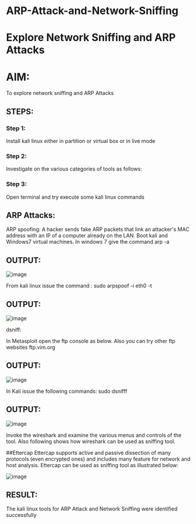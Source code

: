 # ARP-Attack-and-Network-Sniffing
# Explore Network Sniffing and ARP Attacks

# AIM: 

To explore network sniffing and ARP Attacks

## STEPS:

### Step 1:

Install kali linux either in partition or virtual box or in live mode

### Step 2:

Investigate on the various categories of tools as follows:


### Step 3:
Open terminal and try execute some kali linux commands


## ARP Attacks:  
ARP spoofing: A hacker sends fake ARP packets that link an attacker's MAC address with an IP of a computer already on the LAN. 
Boot kali and Windows7 virtual machines.
In windows 7 give the command arp -a

## OUTPUT:
![image](https://github.com/user-attachments/assets/0bab39ae-94ee-4281-8fa1-9fc1111ede92)



From kali linux issue the command :
sudo arpspoof -i eth0 -t <target system> <gateway>

## OUTPUT:
![image](https://github.com/user-attachments/assets/e29aa8ef-2396-4987-ad2b-f2ff7f7b8c23)




 dsniff:


In Metasploit open the ftp console as below. Also you can try other ftp websites ftp.vim.org

## OUTPUT:

![image](https://github.com/user-attachments/assets/11a5b427-d408-42f9-b14b-16cf701b8b12)



In Kali issue the following commands:
sudo dsnifff

## OUTPUT:

![image](https://github.com/user-attachments/assets/69f14fd1-bdae-4f0f-98bc-6e9e2ef80fb1)

Invoke the wireshark and examine the various menus and controls of the tool. Also following shows how wireshark can be used as sniffing tool. 


##Ettercap Ettercap supports active and passive dissection of many protocols (even encrypted ones) and includes many feature for network and host analysis. Ettercap can be used as sniffing tool as illustrated below:

![image](https://github.com/user-attachments/assets/2f23a140-20d0-4a9c-972c-f20e7a070105)

## RESULT:
The kali linux tools for ARP Attack and Network Sniffing were identified successfully







